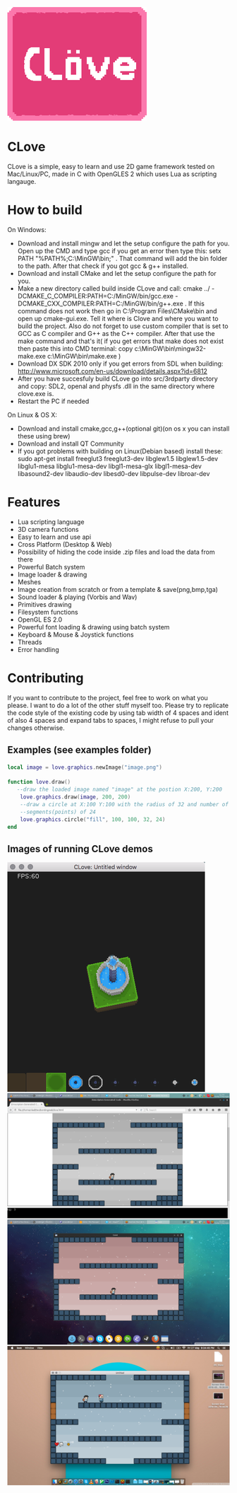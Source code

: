 ![Alt text](CLoveLogo.png?raw=true "CLove")

CLove
=====
CLove is a simple, easy to learn and use 2D game framework tested on
Mac/Linux/PC, made in C with OpenGLES 2 which uses Lua as scripting langauge.

How to build
============
On Windows: 
- Download and install mingw and let the setup configure the path for you. 
 Open up the CMD and type gcc if you get an error then type this: setx PATH "%PATH%;C:\MinGW\bin;" . That command will add 
 the bin folder to the path.
 After that check if you got gcc & g++ installed.
- Download and install CMake and let the setup configure the path for you.
- Make a new directory called build inside CLove and call: 
 cmake ../ -DCMAKE_C_COMPILER:PATH=C:/MinGW/bin/gcc.exe -DCMAKE_CXX_COMPILER:PATH=C:/MinGW/bin/g++.exe . If this command 
 does not work then go in C:\Program Files\CMake\bin and open up cmake-gui.exe. Tell it where is Clove and where you want to build the   project. Also do not forget to use custom compiler that is set to GCC as C compiler and G++ as the C++ compiler. 
 After that use the make command and that's it( if you get errors that make does not exist then paste this into CMD terminal: 
  copy c:\MinGW\bin\mingw32-make.exe c:\MinGW\bin\make.exe )
- Download DX SDK 2010 only if you get errors from SDL when building: http://www.microsoft.com/en-us/download/details.aspx?id=6812
- After you have succesfuly build CLove go into src/3rdparty directory and copy: SDL2, openal and physfs .dll in the same directory where clove.exe is.
- Restart the PC if needed

On Linux & OS X:
- Download and install cmake,gcc,g++(optional git)(on os x you can install these using brew)
- Download and install QT Community 
- If you got problems with building on Linux(Debian based) install these: 
sudo apt-get install freeglut3 freeglut3-dev libglew1.5 libglew1.5-dev 
libglu1-mesa libglu1-mesa-dev libgl1-mesa-glx libgl1-mesa-dev libasound2-dev 
libaudio-dev libesd0-dev libpulse-dev libroar-dev



Features
========
- Lua scripting language
- 3D camera functions
- Easy to learn and use api 
- Cross Platform (Desktop & Web)
- Possibility of hiding the code inside .zip files and load the data from there
- Powerful Batch system
- Image loader & drawing
- Meshes
- Image creation from scratch or from a template & save(png,bmp,tga)
- Sound loader & playing (Vorbis and Wav)
- Primitives drawing
- Filesystem functions
- OpenGL ES 2.0 
- Powerful font loading & drawing using batch system
- Keyboard & Mouse & Joystick functions
- Threads
- Error handling

Contributing
========
If you want to contribute to the project, feel free to work on what you please. I want to do a lot of the other stuff myself too.
Please try to replicate the code style of the existing code by using tab width of 4 spaces and ident of also 4 spaces and expand tabs to spaces, I might refuse to pull your changes otherwise.

Examples (see examples folder)
--------
```lua
local image = love.graphics.newImage("image.png")

function love.draw()
   --draw the loaded image named "image" at the postion X:200, Y:200
	love.graphics.draw(image, 200, 200)
	--draw a circle at X:100 Y:100 with the radius of 32 and number of
	--segments(points) of 24
	love.graphics.circle("fill", 100, 100, 32, 24)
end
```

Images of running CLove demos
-----------------------------
![Image 1:](data/4.png?raw=true "See examples folder")
![Image 2:](data/1.png?raw=true "Web")
![Image 3:](data/2.png?raw=true "Linux")
![Image 4:](data/3.png?raw=true "Os X")


